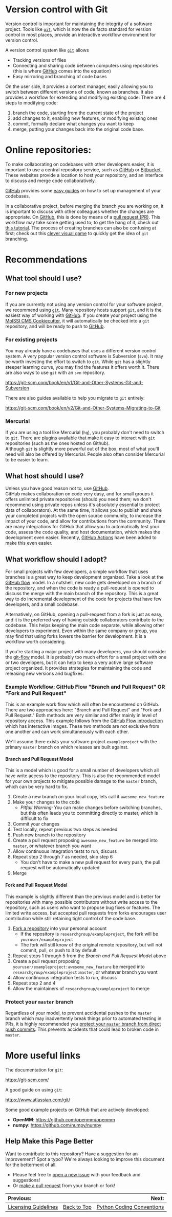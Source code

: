 # Version control with Git

Version control is important for maintaining the integrity of a software project.
Tools like [`git`](https://git-scm.com/), which is now the de facto standard for version control in most places, provide an interactive workflow environment for version control.

A version control system like [`git`](https://git-scm.com/) allows
- Tracking versions of files
- Connecting and sharing code between computers using repositories (this is where [GitHub](http://github.com) comes into the equation)
- Easy mirroring and branching of code bases

On the user side, it provides a context manager, easily allowing you to switch between different versions of code,
known as branches. It also provides a workflow for extending and modifying existing code:
There are 4 steps to modifying code:

1. branch the code, starting from the current state of the project
2. add changes to it, enabling new features, or modifying existing ones
3. commit, formally declare what changes you want to keep
4. merge, putting your changes back into the original code base.

# Online repositories:

To make collaborating on codebases with other developers easier, it is important to use a central repository service,
such as [GitHub](http://github.com) or [Bitbucket](https://bitbucket.org/).
These websites provide a location to host your repository, and an interface to discuss and merge code collaboratively.

[GitHub](http://github.com) provides some [easy guides](https://guides.github.com/introduction/getting-your-project-on-github/) on how to set up management of your codebases.

In a collaborative project, before merging the branch you are working on, it is important to discuss with other colleagues whether the changes are appropriate.
On [GitHub](http://github.com), this is done by means of a [pull request (PR)](https://help.github.com/articles/about-pull-requests/).
This workflow may take some getting used to; to get the hang of it, check out [this tutorial](https://guides.github.com/introduction/flow/index.html).
The process of creating branches can also be confusing at first; check out this [clever visual game](https://learngitbranching.js.org/?locale=en_US) to quickly get the idea of `git` branching.

# Recommendations

## What tool should I use?

### For new projects

If you are currently not using any version control for your software project, we recommend using [`git`](https://git-scm.com/).
Many repository hosts support `git`, and it is the easiest way of working with [GitHub](http://github.com).
If you create your project using the [MolSSI CMS Cookiecutter](https://github.com/MolSSI/cookiecutter-cms), it will automatically be checked into a `git` repository, and will be ready to push to [GitHub](http://github.com).

### For existing projects

You may already have a codebases that uses a different version control system.
A very popular version control software is Subversion (`svn`).
It may be worth investing the effort to switch to `git`.
While `git` has a slightly steeper learning curve, you may find the features it offers worth it.
There are also ways to use `git` with an `svn` repository.

https://git-scm.com/book/en/v1/Git-and-Other-Systems-Git-and-Subversion

There are also guides available to help you migrate to `git` entirely:

https://git-scm.com/book/en/v2/Git-and-Other-Systems-Migrating-to-Git

### Mercurial

If you are using a tool like Mercurial (`hg`), you probably don't need to switch to `git`.
There are [plugins](http://hg-git.github.io/) available that make it easy to interact with `git` repositories (such as the ones hosted on Github).  
Although `git` is slightly more powerful out of the box, most of what you'll need will also be offered by Mercurial.
People also often consider Mercurial to be easier to learn.

## What host should I use?

Unless you have good reason not to, use [GitHub](http://github.com).  
GitHub makes collaboration on code very easy, and for small groups it offers unlimited private repositories (should you need them; we don't recommend using private repos unless it's absolutely essential to protect data of collaborators).
At the same time, it allows you to publish and share your completed projects with the open source community, to increase the impact of your code, and allow for contributions from the community.
There are many integrations for GitHub that allow you to automatically test your code, assess the code quality, and host documentation, which makes the development even easier.
Recently, [GitHub Actions](https://github.com/features/actions) have been added to make this even easier.

## What workflow should I adopt?

For small projects with few developers, a simple workflow that uses branches is a great way to keep development
organized. Take a look at the [GitHub flow](https://guides.github.com/introduction/flow/index.html) model. In a
nutshell, new code gets developed on a branch of the repository, and when the code is ready a pull-request is
opened to discuss the merge with the main branch of the repository. This is a great way to do incremental development
of the code for projects that have few developers, and a small codebase.

Alternatively, on GitHub, opening a pull-request from a fork is just as easy, and it is the preferred way of having
outside collaborators contribute to the codebase. This helps keeping the main code separate, while allowing other
developers to experiment. Even within the same company or group, you may find that using forks lowers the barrier
for development. It is a workflow worth considering.

If you're starting a major project with many developers, you should consider the
[git-flow](http://nvie.com/posts/a-successful-git-branching-model/) model. It is probably too much effort
for a small project with one or two developers, but it can help to keep a very active large software project
organized. It provides strategies for maintaining the code and releasing new versions and bugfixes.

### Example Workflow: GitHub Flow "Branch and Pull Request" OR "Fork and Pull Request"

This is an example work flow which will often be encountered on GitHub. There are two approaches here:
"Branch and Pull Request" and "Fork and Pull Request."
Both methods are very similar and differ mainly in level of repository access.
This example follows from the [GitHub Flow introduction](https://guides.github.com/introduction/flow/) which has interactive images.
These two methods are not exclusive from one another and can work simultaneously with each other.

We'll assume there exists your software project `exampleproject` with the primary `master` branch on which releases
are built against.

#### Branch and Pull Request Model
This is a model which is good for a small number of developers which all have write access to the repository.
This is also the recommended model for your own projects to mitigate possible damage to the `master` branch, which can be very hard to fix.

1. Create a new branch on your local copy, lets call it `awesome_new_feature`
2. Make your changes to the code
    * *Pitfall Warning:* You can make changes before switching branches, but this often leads you to committing directly
      to master, which is difficult to fix
3. Commit your changes
4. Test locally, repeat previous two steps as needed
5. Push new branch to the repository
6. Create a pull request proposing `awesome_new_feature` be merged into `master`, or whatever branch you want
7. Allow continuous integration tests to run, discuss
8. Repeat step 2 through 7 as needed, skip step 6
    * You don't have to make a new pull request for every push, the pull request will be automatically updated
9. Merge

#### Fork and Pull Request Model

This example is slightly different than the previous model and is better for repositories with many possible
contributors without write access to the repository, such as users who want to propose bug fixes or features. The
limited write access, but accepted pull requests from forks encourages user contribution while still retaining
tight control of the code base.

1. [Fork a repository][github_fork] into your personal account
    * If the repository is `researchgroup/exampleproject`, the fork will be `youruser/exampleproject`
    * The fork will still know of the original remote repository, but will not commit, pull, or push to it by default
2. Repeat steps 1 through 5 from the *Branch and Pull Request Model* above
3. Create a pull request proposing `youruser/exampleproject:awesome_new_feature` be merged into
   `researchgroup/exampleproject:master`, or whatever branch you want
4. Allow continuous integration tests to run, discuss
5. Repeat step 2 and 4
6. Allow the maintainers of `researchgroup/exampleproject` to merge

### Protect your `master` branch

Regardless of your model, to prevent accidental pushes to the `master` branch which may inadvertently break things prior to automated testing in PRs, it is highly recommended you [protect your `master` branch from direct push commits](https://help.github.com/en/github/administering-a-repository/configuring-protected-branches).
This prevents accidents that could lead to broken code in `master`.

# More useful links

The documentation for `git`:

https://git-scm.com/

A good guide on using `git`:

https://www.atlassian.com/git/


Some good example projects on GitHub that are actively developed:

* **OpenMM**: https://github.com/openmm/openmm
* **numpy**: https://github.com/numpy/numpy

## Help Make this Page Better

Want to contribute to this repository? Have a suggestion for an improvement?
Spot a typo? We're always looking to improve this document for the betterment of all.

* Please feel free to [open a new issue](https://github.com/choderalab/software-development/issues/new) with your feedback and suggestions!
* Or [make a pull request](https://github.com/choderalab/software-development/compare) from your branch or fork!

|__Previous:__||__Next:__|
|:---|---|---:|
|[Licensing Guidelines](https://github.com/choderalab/software-development/blob/master/LICENSING_GUIDELINES.md)|[Back to Top](https://github.com/choderalab/software-development/blob/master/README.md)|[Python Coding Conventions](https://github.com/choderalab/software-development/blob/master/PYTHON_CODING.md)|

[github_fork]: https://help.github.com/articles/fork-a-repo/
